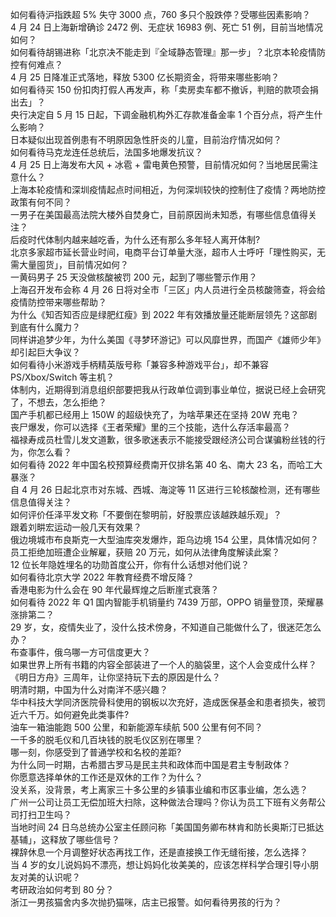 如何看待沪指跌超 5% 失守 3000 点，760 多只个股跌停？受哪些因素影响？  
4 月 24 日上海新增确诊 2472 例、无症状 16983 例、死亡 51 例，目前当地情况如何？  
如何看待胡锡进称「北京决不能走到『全域静态管理』那一步」？北京本轮疫情防控有何难点？  
4 月 25 日降准正式落地，释放 5300 亿长期资金，将带来哪些影响？  
如何看待买 150 份扣肉打假人再发声，称「卖房卖车都不撤诉，判赔的款项会捐出去」？  
央行决定自 5 月 15 日起，下调金融机构外汇存款准备金率 1 个百分点，将产生什么影响？  
日本疑似出现首例患有不明原因急性肝炎的儿童，目前治疗情况如何？  
如何看待马克龙连任总统后，法国多地爆发抗议？  
4 月 25 日上海发布大风 + 冰雹 + 雷电黄色预警，目前情况如何？当地居民需注意什么？  
上海本轮疫情和深圳疫情起点时间相近，为何深圳较快的控制住了疫情？两地防控政策有何不同？  
一男子在美国最高法院大楼外自焚身亡，目前原因尚未知悉，有哪些信息值得关注？  
后疫时代体制内越来越吃香，为什么还有那么多年轻人离开体制?  
北京多家超市延长营业时间，电商平台订单量大涨，超市人士呼吁「理性购买，无需大量囤货」，目前情况如何？  
一黄码男子 25 天没做核酸被罚 200 元，起到了哪些警示作用？  
上海召开发布会称 4 月 26 日将对全市「三区」内人员进行全员核酸筛查，将会给疫情防控带来哪些帮助？  
为什么《知否知否应是绿肥红瘦》到 2022 年有效播放量还能断层领先？这部剧到底有什么魔力？  
同样讲追梦少年，为什么美国《寻梦环游记》可以风靡世界，而国产《雄师少年》却引起巨大争议？  
如何看待小米游戏手柄精英版号称「兼容多种游戏平台」，却不兼容 PS/Xbox/Switch 等主机？  
体制内，近期得到消息组织部要把我从行政单位调到事业单位，据说已经上会研究了，不想去，怎么拒绝？  
国产手机都已经用上 150W 的超级快充了，为啥苹果还在坚持 20W 充电？  
丧尸爆发，你可以选择《王者荣耀》里的三个技能，选什么存活率最高？  
福禄寿成员杜雪儿发文道歉，很多歌迷表示不能接受跟经济公司合谋骗粉丝钱的行为，你怎么看？  
如何看待 2022 年中国名校预算经费南开仅排名第 40 名、南大 23 名，而哈工大暴涨？  
自 4 月 26 日起北京市对东城、西城、海淀等 11 区进行三轮核酸检测，还有哪些信息值得关注？  
如何评价任泽平发文称「不要倒在黎明前，好股票应该越跌越乐观」？  
跟着刘畊宏运动一般几天有效果？  
俄边境城市布良斯克一大型油库突发爆炸，距乌边境 154 公里，具体情况如何？  
员工拒绝加班遭企业解雇，获赔 20 万元，如何从法律角度解读此案？  
12 位长年隐姓埋名的功勋首度公开，你有什么话想对他们说？  
如何看待北京大学 2022 年教育经费不增反降？  
香港电影为什么会在 90 年代最辉煌之后断崖式衰落？  
如何看待 2022 年 Q1 国内智能手机销量约 7439 万部，OPPO 销量登顶，荣耀暴涨排第二？  
29 岁，女，疫情失业了，没什么技术傍身，不知道自己能做什么了，很迷茫怎么办？  
布查事件，俄乌哪一方可信度更大？  
如果世界上所有书籍的内容全部装进了一个人的脑袋里，这个人会变成什么样？  
《明日方舟》三周年，让你坚持玩下去的原因是什么？  
明清时期，中国为什么对南洋不感兴趣？  
华中科技大学同济医院骨科使用的钢板以次充好，造成医保基金和患者损失，被罚近六千万。如何避免此类事件?  
油车一箱油能跑 500 公里，和新能源车续航 500 公里有何不同？  
一千多的脱毛仪和几百块钱的脱毛仪区别在哪里？  
哪一刻，你感受到了普通学校和名校的差距?  
为什么同一时期，古希腊古罗马是民主共和政体而中国是君主专制政体？  
你愿意选择单休的工作还是双休的工作？为什么？  
没关系，没背景，考上离家三十多公里的乡镇事业编和市区事业编，怎么选？  
广州一公司让员工无偿加班大扫除，这种做法合理吗？你认为员工下班有义务帮公司打扫卫生吗？  
当地时间 24 日乌总统办公室主任顾问称「美国国务卿布林肯和防长奥斯汀已抵达基辅」，这释放了哪些信号？  
裸辞休息一个月调整好状态再找工作，还是直接换工作无缝衔接，怎么选择？  
当 4 岁的女儿说妈妈不漂亮，想让妈妈化妆美美的，应该怎样科学合理引导小朋友对美的认识呢？  
考研政治如何考到 80 分？  
浙江一男孩猫舍内多次抛扔猫咪，店主已报警。如何看待男孩的行为？  
